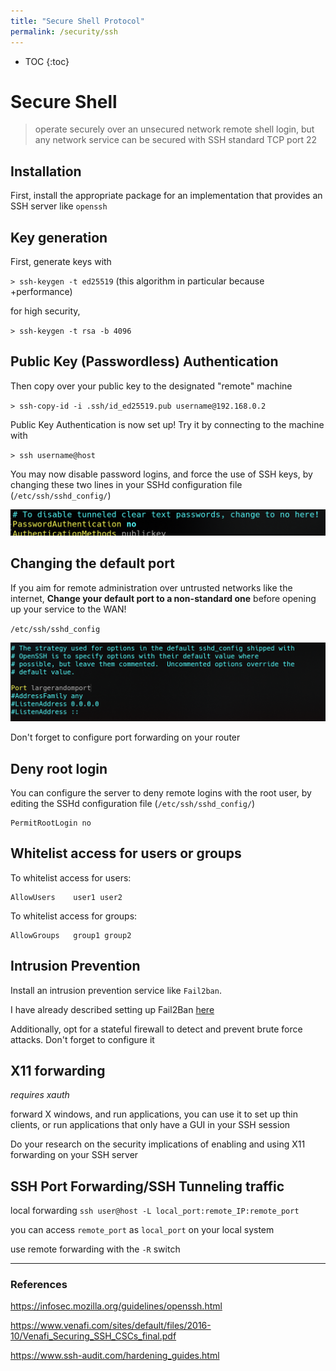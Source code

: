 ```yaml
---
title: "Secure Shell Protocol"
permalink: /security/ssh
---
```



* TOC
{:toc}


# Secure Shell

> operate securely over an unsecured network
> remote shell login, but any network service can be secured with SSH
> standard TCP port 22

## Installation

First, install the appropriate package for an implementation that provides an SSH server like `openssh`

## Key generation

First, generate keys with

`> ssh-keygen -t ed25519` (this algorithm in particular because +performance)

for high security,

`> ssh-keygen -t rsa -b 4096`

## Public Key (Passwordless) Authentication

Then copy over your public key to the designated "remote" machine

`> ssh-copy-id -i .ssh/id_ed25519.pub username@192.168.0.2`

Public Key Authentication is now set up! Try it by connecting to the machine with

`> ssh username@host`

You may now disable password logins, and force the use of SSH keys, by changing these two lines in your SSHd configuration file (`/etc/ssh/sshd_config/`)

![](img/ssh_pubkey_only.png)

## Changing the default port

If you aim for remote administration over untrusted networks like the internet, **Change your default port to a non-standard one** before opening up your service to the WAN!

`/etc/ssh/sshd_config`

![](img/ssh_change_port.png)

Don't forget to configure port forwarding on your router

## Deny root login

You can configure the server to deny remote logins with the root user, by editing the SSHd configuration file (`/etc/ssh/sshd_config/`)

```
PermitRootLogin no
```

## Whitelist access for users or groups

To whitelist access for users:

```
AllowUsers    user1 user2
```

To whitelist access for groups:

```
AllowGroups   group1 group2
```

## Intrusion Prevention

Install an intrusion prevention service like `Fail2ban`.

I have already described setting up Fail2Ban [here](https://elvindsouza.github.io/hardening/#fail2ban-installation-and-setup)

Additionally, opt for a stateful firewall to detect and prevent brute force attacks. Don't forget to configure it

## X11 forwarding

_requires xauth_

forward X windows, and run applications, you can use it to set up thin clients, or run applications that only have a GUI in your SSH session

Do your research on the security implications of enabling and using X11 forwarding on your SSH server

## SSH Port Forwarding/SSH Tunneling traffic

local forwarding
`ssh user@host -L local_port:remote_IP:remote_port`

you can access `remote_port` as `local_port` on your local system

use remote forwarding with the `-R` switch

---

### References

https://infosec.mozilla.org/guidelines/openssh.html

https://www.venafi.com/sites/default/files/2016-10/Venafi_Securing_SSH_CSCs_final.pdf

https://www.ssh-audit.com/hardening_guides.html
